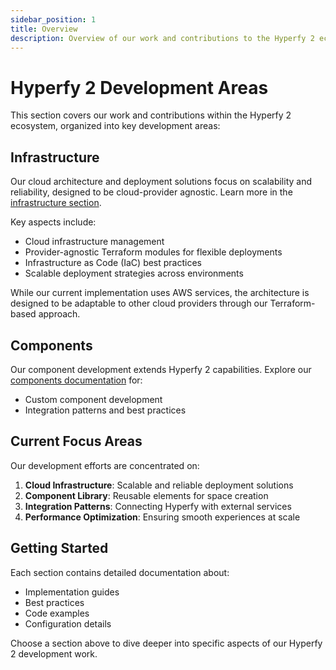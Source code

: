 ```yaml
---
sidebar_position: 1
title: Overview
description: Overview of our work and contributions to the Hyperfy 2 ecosystem
---
```


# Hyperfy 2 Development Areas

This section covers our work and contributions within the Hyperfy 2 ecosystem, organized into key development areas:

## Infrastructure

Our cloud architecture and deployment solutions focus on scalability and reliability, designed to be cloud-provider agnostic. Learn more in the [infrastructure section](/docs/organization/technology/hyperfy-2/infrastructure/overview).

Key aspects include:
- Cloud infrastructure management
- Provider-agnostic Terraform modules for flexible deployments
- Infrastructure as Code (IaC) best practices
- Scalable deployment strategies across environments

While our current implementation uses AWS services, the architecture is designed to be adaptable to other cloud providers through our Terraform-based approach.

## Components

Our component development extends Hyperfy 2 capabilities. Explore our [components documentation](/docs/organization/technology/hyperfy-2/components/overview) for:
- Custom component development
- Integration patterns and best practices

## Current Focus Areas

Our development efforts are concentrated on:
1. **Cloud Infrastructure**: Scalable and reliable deployment solutions
2. **Component Library**: Reusable elements for space creation
3. **Integration Patterns**: Connecting Hyperfy with external services
4. **Performance Optimization**: Ensuring smooth experiences at scale

## Getting Started

Each section contains detailed documentation about:
- Implementation guides
- Best practices
- Code examples
- Configuration details

Choose a section above to dive deeper into specific aspects of our Hyperfy 2 development work.

